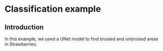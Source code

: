# Classification example

## Introduction

In this example, we used a UNet model to find bruised and unbruised areas in Strawberries. 